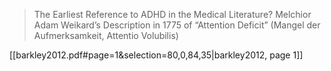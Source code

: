 > The Earliest Reference to ADHD in the Medical Literature? Melchior Adam Weikard’s Description in 1775 of “Attention Deficit” (Mangel der Aufmerksamkeit, Attentio Volubilis)

[[barkley2012.pdf#page=1&selection=80,0,84,35|barkley2012, page 1]]

